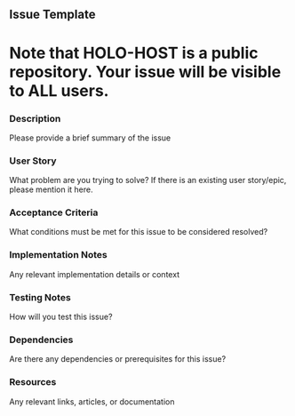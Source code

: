 ## Issue Template

# Note that HOLO-HOST is a public repository. Your issue will be visible to ALL users.

### Description

Please provide a brief summary of the issue

### User Story

What problem are you trying to solve? If there is an existing user story/epic, please mention it here.

### Acceptance Criteria

What conditions must be met for this issue to be considered resolved?

### Implementation Notes

Any relevant implementation details or context

### Testing Notes

How will you test this issue?

### Dependencies

Are there any dependencies or prerequisites for this issue?

### Resources

Any relevant links, articles, or documentation
